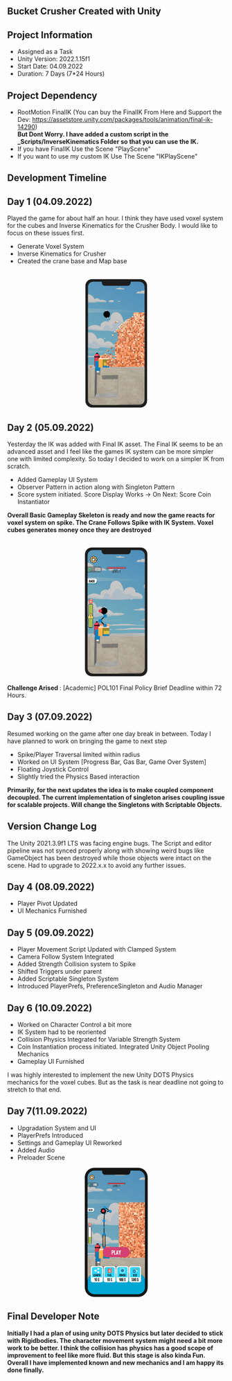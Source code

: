 ## Bucket Crusher Created with Unity

## Project Information
- Assigned as a Task
- Unity Version: 2022.1.15f1
- Start Date: 04.09.2022
- Duration: 7 Days (7*24 Hours)

## Project Dependency
- RootMotion FinalIK (You can buy the FinalIK From Here and Support the Dev: https://assetstore.unity.com/packages/tools/animation/final-ik-14290)
<br><b> But Dont Worry. I have added a custom script in the _Scripts/InverseKinematics Folder so that you can use the IK.</b>
- If you have FinalIK Use the Scene "PlayScene"
- If you want to use my custom IK Use The Scene "IKPlayScene"


## Development Timeline

## Day 1 (04.09.2022)
Played the game for about half an hour. I think they have used voxel system for the cubes and Inverse Kinematics for the Crusher Body. I would like to focus on these issues first.
- Generate Voxel System
- Inverse Kinematics for Crusher
- Created the crane base and Map base
<br>
<center>
<img src="Screenshot/Day1.png" height="300px">
</center>

## Day 2 (05.09.2022)
Yesterday the IK was added with Final IK asset. The Final IK seems to be an advanced asset and I feel like the games IK system can be more simpler one with limited complexity. 
So today I decided to work on a simpler IK from scratch.
- Added Gameplay UI System
- Observer Pattern in action along with Singleton Pattern
- Score system initiated. Score Display Works -> On Next: Score Coin Instantiator

<b> Overall Basic Gameplay Skeleton is ready and now the game reacts for voxel system on spike. The Crane Follows Spike with IK System. Voxel cubes generates money once they are destroyed </b>
<br><br>
<center>
<img src="Screenshot/Day2.png" height="300px">
</center>

<b> Challenge Arised </b>: [Academic] POL101 Final Policy Brief Deadline within 72 Hours.

## Day 3 (07.09.2022)
Resumed working on the game after one day break in between. Today I have planned to work on bringing the game to next step

- Spike/Player Traversal limited within radius
- Worked on UI System [Progress Bar, Gas Bar, Game Over System]
- Floating Joystick Control
- Slightly tried the Physics Based interaction

<b> Primarily, for the next updates the idea is to make coupled component decoupled. The current implementation of singleton arises coupling issue for scalable projects. Will change the Singletons with Scriptable Objects.  </b>

## Version Change Log
The Unity 2021.3.9f1 LTS was facing engine bugs. The Script and editor pipeline was not synced properly along with showing weird bugs like GameObject has been destroyed while those objects were intact on the scene. Had to upgrade to 2022.x.x to avoid any further issues.

## Day 4 (08.09.2022)
- Player Pivot Updated
- UI Mechanics Furnished

## Day 5 (09.09.2022)
- Player Movement Script Updated with Clamped System
- Camera Follow System Integrated
- Added Strength Collision system to Spike
- Shifted Triggers under parent
- Added Scriptable Singleton System
- Introduced PlayerPrefs, PreferenceSingleton and Audio Manager

## Day 6 (10.09.2022)
- Worked on Character Control a bit more
- IK System had to be reoriented
- Collision Physics Integrated for Variable Strength System
- Coin Instantiation process initiated. Integrated Unity Object Pooling Mechanics
- Gameplay UI Furnished

I was highly interested to implement the new Unity DOTS Physics mechanics for the voxel cubes. But as the task is near deadline not going to stretch to that end.

## Day 7(11.09.2022)
- Upgradation System and UI 
- PlayerPrefs Introduced
- Settings and Gameplay UI Reworked
- Added Audio
- Preloader Scene

<center>
<img src="Screenshot/Day7.png" height="300px">
</center>

## Final Developer Note

<b>Initially I had a plan of using unity DOTS Physics but later decided to stick with Rigidbodies. 
The character movement system might need a bit more work to be better. I think the collision has physics
has a good scope of improvement to feel like more fluid. But this stage is also kinda Fun.
Overall I have implemented known and new mechanics and I am happy its done finally.</b>